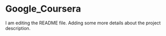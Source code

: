 # Google_Coursera

I am editing the README file. Adding some more details about the project description.
